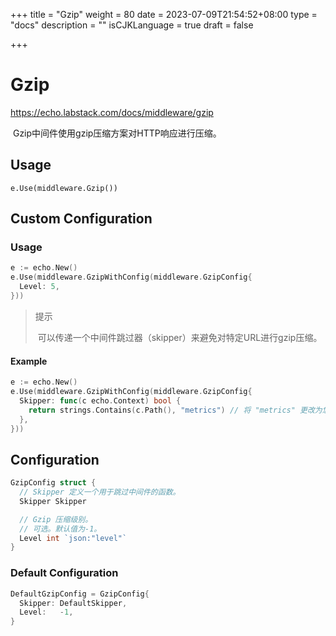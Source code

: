 +++
title = "Gzip"
weight = 80
date = 2023-07-09T21:54:52+08:00
type = "docs"
description = ""
isCJKLanguage = true
draft = false

+++

# Gzip

https://echo.labstack.com/docs/middleware/gzip

​	Gzip中间件使用gzip压缩方案对HTTP响应进行压缩。

## Usage

```
e.Use(middleware.Gzip())
```

## Custom Configuration

### Usage

```go
e := echo.New()
e.Use(middleware.GzipWithConfig(middleware.GzipConfig{
  Level: 5,
}))
```



> 提示
>
> ​	可以传递一个中间件跳过器（skipper）来避免对特定URL进行gzip压缩。

#### Example

```go
e := echo.New()
e.Use(middleware.GzipWithConfig(middleware.GzipConfig{
  Skipper: func(c echo.Context) bool {
    return strings.Contains(c.Path(), "metrics") // 将 "metrics" 更改为您自己的路径
  },
}))
```



## Configuration

```go
GzipConfig struct {
  // Skipper 定义一个用于跳过中间件的函数。
  Skipper Skipper

  // Gzip 压缩级别。
  // 可选。默认值为-1。
  Level int `json:"level"`
}
```



### Default Configuration

```go
DefaultGzipConfig = GzipConfig{
  Skipper: DefaultSkipper,
  Level:   -1,
}
```